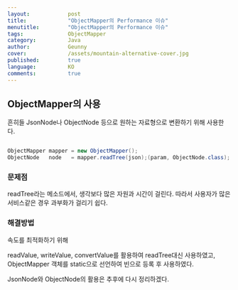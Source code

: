 ```yaml
---
layout:            post
title:             "ObjectMapper의 Performance 이슈"
menutitle:         "ObjectMapper의 Performance 이슈"
tags:              ObjectMapper
category:          Java
author:            Geunny
cover:             /assets/mountain-alternative-cover.jpg
published:         true
language:          KO
comments:          true
---
```


## ObjectMapper의 사용

흔히들 JsonNode나 ObjectNode 등으로 원하는 자료형으로 변환하기 위해 사용한다.

```java

ObjectMapper mapper = new ObjectMapper(); 
ObjectNode   node   = mapper.readTree(json);(param, ObjectNode.class);

```


### 문제점

readTree라는 메소드에서, 생각보다 많은 자원과 시간이 걸린다. 따라서 사용자가 많은 서비스같은 경우 과부화가 걸리기 쉽다.


### 해결방법

속도를 최적화하기 위해

readValue, writeValue, convertValue를 활용하여 readTree대신 사용하였고,
ObjectMapper 객체를 static으로 선언하여 빈으로 등록 후 사용하였다.

JsonNode와 ObjectNode의 활용은 추후에 다시 정리하겠다.

